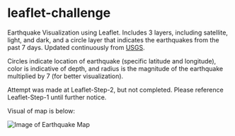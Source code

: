 # leaflet-challenge

Earthquake Visualization using Leaflet. Includes 3 layers, including satellite, light, and dark, and a circle layer that indicates the earthquakes from the past 7 days. Updated continuously from [USGS](https://earthquake.usgs.gov/earthquakes/feed/v1.0/geojson.php). 

Circles indicate location of earthquake (specific latitude and longitude), color is indicative of depth, and radius is the magnitude of the earthquake multiplied by 7 (for better visualization). 

Attempt was made at Leaflet-Step-2, but not completed. Please reference Leaflet-Step-1 until further notice.

Visual of map is below:

![Image of Earthquake Map](image/map.png)
